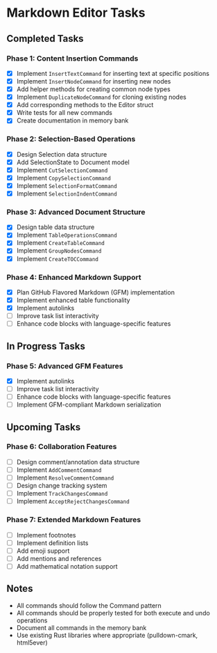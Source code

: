# Markdown Editor Tasks

## Completed Tasks

### Phase 1: Content Insertion Commands
- [x] Implement `InsertTextCommand` for inserting text at specific positions
- [x] Implement `InsertNodeCommand` for inserting new nodes
- [x] Add helper methods for creating common node types
- [x] Implement `DuplicateNodeCommand` for cloning existing nodes
- [x] Add corresponding methods to the Editor struct
- [x] Write tests for all new commands
- [x] Create documentation in memory bank

### Phase 2: Selection-Based Operations
- [x] Design Selection data structure
- [x] Add SelectionState to Document model
- [x] Implement `CutSelectionCommand`
- [x] Implement `CopySelectionCommand`
- [x] Implement `SelectionFormatCommand`
- [x] Implement `SelectionIndentCommand`

### Phase 3: Advanced Document Structure
- [x] Design table data structure
- [x] Implement `TableOperationsCommand`
- [x] Implement `CreateTableCommand`
- [x] Implement `GroupNodesCommand`
- [x] Implement `CreateTOCCommand`

### Phase 4: Enhanced Markdown Support
- [x] Plan GitHub Flavored Markdown (GFM) implementation
- [x] Implement enhanced table functionality
- [x] Implement autolinks
- [ ] Improve task list interactivity
- [ ] Enhance code blocks with language-specific features

## In Progress Tasks

### Phase 5: Advanced GFM Features
- [x] Implement autolinks
- [ ] Improve task list interactivity
- [ ] Enhance code blocks with language-specific features
- [ ] Implement GFM-compliant Markdown serialization

## Upcoming Tasks

### Phase 6: Collaboration Features
- [ ] Design comment/annotation data structure
- [ ] Implement `AddCommentCommand`
- [ ] Implement `ResolveCommentCommand`
- [ ] Design change tracking system
- [ ] Implement `TrackChangesCommand`
- [ ] Implement `AcceptRejectChangesCommand`

### Phase 7: Extended Markdown Features
- [ ] Implement footnotes
- [ ] Implement definition lists
- [ ] Add emoji support
- [ ] Add mentions and references
- [ ] Add mathematical notation support

## Notes
- All commands should follow the Command pattern
- All commands should be properly tested for both execute and undo operations
- Document all commands in the memory bank
- Use existing Rust libraries where appropriate (pulldown-cmark, html5ever)
